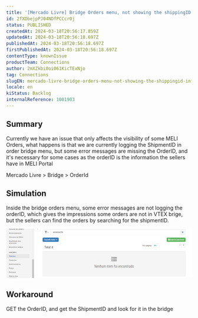 ```yaml
---
title: '[Mercado Livre] Bridge Orders menu, not showing the shippingID information'
id: 2fXDbejpPJ04NDfPCCcr0j
status: PUBLISHED
createdAt: 2024-03-18T20:56:17.859Z
updatedAt: 2024-03-18T20:56:18.697Z
publishedAt: 2024-03-18T20:56:18.697Z
firstPublishedAt: 2024-03-18T20:56:18.697Z
contentType: knownIssue
productTeam: Connections
author: 2mXZkbi0oi061KicTExNjo
tag: Connections
slugEN: mercado-livre-bridge-orders-menu-not-showing-the-shippingid-information
locale: en
kiStatus: Backlog
internalReference: 1001903
---
```


## Summary


Currently we have an issue that only affects the visibility of some MELI Orders, what happens is that we are currently logging the ShipmentID in order bridge menu, but some error messages are missing the OrderID, and it's necessary for some cases as the orderID is the information the sellers have in MELI Portal

Mercado Livre  > Bridge  > OrderId


##

## Simulation


Inside the bridge orders menu, some error messages are not logging the orderID, which gives the impressions some orders are not in VTEX brige, but the sellers can find the orders by searching for the shipmentID.

 ![](https://raw.githubusercontent.com/vtexdocs/known-issues/refs/heads/main/docs/en/known-issues/Connections/mercado-livre-bridge-orders-menu-not-showing-the-shippingid-information_1.png)


##

## Workaround


GET the OrderID, and get the ShipmentID and look for it in the bridge





